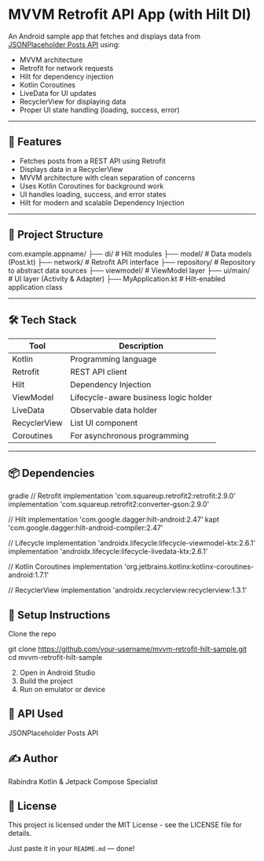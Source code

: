 # MVVM Retrofit API App (with Hilt DI)

An Android sample app that fetches and displays data from [JSONPlaceholder Posts API](https://jsonplaceholder.typicode.com/posts) using:

- MVVM architecture
- Retrofit for network requests
- Hilt for dependency injection
- Kotlin Coroutines
- LiveData for UI updates
- RecyclerView for displaying data
- Proper UI state handling (loading, success, error)

---

## 🚀 Features

- Fetches posts from a REST API using Retrofit
- Displays data in a RecyclerView
- MVVM architecture with clean separation of concerns
- Uses Kotlin Coroutines for background work
- UI handles loading, success, and error states
- Hilt for modern and scalable Dependency Injection

---

## 📁 Project Structure

com.example.appname/
├── di/ # Hilt modules
├── model/ # Data models (Post.kt)
├── network/ # Retrofit API interface
├── repository/ # Repository to abstract data sources
├── viewmodel/ # ViewModel layer
├── ui/main/ # UI layer (Activity & Adapter)
├── MyApplication.kt # Hilt-enabled application class




---

## 🛠️ Tech Stack

| Tool         | Description                                  |
|--------------|----------------------------------------------|
| Kotlin       | Programming language                         |
| Retrofit     | REST API client                              |
| Hilt         | Dependency Injection                         |
| ViewModel    | Lifecycle-aware business logic holder        |
| LiveData     | Observable data holder                       |
| RecyclerView | List UI component                            |
| Coroutines   | For asynchronous programming                 |

---

## 📦 Dependencies

gradle
// Retrofit
implementation 'com.squareup.retrofit2:retrofit:2.9.0'
implementation 'com.squareup.retrofit2:converter-gson:2.9.0'

// Hilt
implementation 'com.google.dagger:hilt-android:2.47'
kapt 'com.google.dagger:hilt-android-compiler:2.47'

// Lifecycle
implementation 'androidx.lifecycle:lifecycle-viewmodel-ktx:2.6.1'
implementation 'androidx.lifecycle:lifecycle-livedata-ktx:2.6.1'

// Kotlin Coroutines
implementation 'org.jetbrains.kotlinx:kotlinx-coroutines-android:1.7.1'

// RecyclerView
implementation 'androidx.recyclerview:recyclerview:1.3.1'




## 🔧 Setup Instructions

Clone the repo

git clone https://github.com/your-username/mvvm-retrofit-hilt-sample.git
cd mvvm-retrofit-hilt-sample

2. Open in Android Studio
3. Build the project
4. Run on emulator or device


## 📌 API Used

JSONPlaceholder Posts API

## ✍️ Author

Rabindra
Kotlin & Jetpack Compose Specialist

## 📃 License

This project is licensed under the MIT License - see the LICENSE file for details.

Just paste it in your `README.md` — done!
